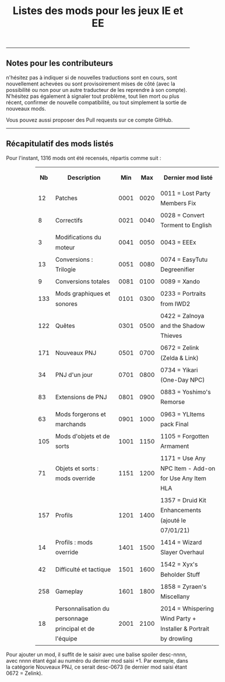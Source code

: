<div align="center"><h1>Listes des mods pour les jeux IE et EE</h1>

</div><br>


<hr>


## Notes pour les contributeurs

n'hésitez pas à indiquer si de nouvelles traductions sont en cours, sont nouvellement achevées ou sont provisoirement mises de côté (avec la possibilité ou non pour un autre traducteur de les reprendre à son compte). N'hésitez pas également à signaler tout problème, tout lien mort ou plus récent, confirmer de nouvelle compatibilité, ou tout simplement la sortie de nouveaux mods. 

Vous pouvez aussi proposer des Pull requests sur ce compte GitHub.


<hr>


## Récapitulatif des mods listés

Pour l'instant, 1316 mods ont été recensés, répartis comme suit :


<div align="center">
<table class="tableau" style="margin-left: 80px;line-height: 170%;">
<tr style= "line-height: 300%;">
<th>Nb</th>
<th>Description</th>
<th>Min</th>
<th>Max</th>
<th>Dernier mod listé</th>
</tr>
<tr>
<td>12</td>
<td>Patches</td>
<td>0001</td>
<td>0020</td>
<td>0011 = Lost Party Members Fix</td>
</tr>
<tr>
<td>8</td>
<td>Correctifs</td>
<td>0021</td>
<td>0040</td>
<td>0028 = Convert Torment to English</td>
</tr>
<tr>
<td>3</td>
<td>Modifications du moteur</td>
<td>0041</td>
<td>0050</td>
<td>0043 = EEEx</td>
</tr>
<tr>
<td>13</td>
<td>Conversions : Trilogie</td>
<td>0051</td>
<td>0080</td>
<td>0074 = EasyTutu Degreenifier</td>
</tr>
<tr>
<td>9</td>
<td>Conversions totales</td>
<td>0081</td>
<td>0100</td>
<td>0089 = Xando</td>
</tr>

<tr>
<td>133</td>
<td>Mods graphiques et sonores</td>
<td>0101</td>
<td>0300</td>
<td>0233 = Portraits from IWD2</td>
</tr>

<tr>
<td>122</td>
<td>Quêtes</td>
<td>0301</td>
<td>0500</td>
<td>0422 = Zalnoya and the Shadow Thieves</td>
</tr>

<tr>
<td>171</td>
<td>Nouveaux PNJ</td>
<td>0501</td>
<td>0700</td>
<td>0672 = Zelink (Zelda & Link)</td>
</tr>

<tr>
<td>34</td>
<td>PNJ d'un jour</td>
<td>0701</td>
<td>0800</td>
<td>0734 = Yikari (One-Day NPC)</td>
</tr>

<tr>
<td>83</td>
<td>Extensions de PNJ</td>
<td>0801</td>
<td>0900</td>
<td>0883 = Yoshimo's Remorse</td>
</tr>

<tr>
<td>63</td>
<td>Mods forgerons et marchands</td>
<td>0901</td>
<td>1000</td>
<td>0963 = YLItems pack Final</td>
</tr>

<tr>
<td>105</td>
<td>Mods d'objets et de sorts</td>
<td>1001</td>
<td>1150</td>
<td>1105 = Forgotten Armament</td>
</tr>

<tr>
<td>71</td>
<td>Objets et sorts : mods override</td>
<td>1151</td>
<td>1200</td>
<td>1171 = Use Any NPC Item - Add-on for Use Any Item HLA</td>
</tr>

<tr>
<td>157</td>
<td>Profils</td>
<td>1201</td>
<td>1400</td>
<td>1357 = Druid Kit Enhancements (ajouté le 07/01/21)</td>
</tr>

<tr>
<td>14</td>
<td>Profils : mods override</td>
<td>1401</td>
<td>1500</td>
<td>1414 = Wizard Slayer Overhaul</td>
</tr>

<tr>
<td>42</td>
<td>Difficulté et tactique</td>
<td>1501</td>
<td>1600</td>
<td>1542 = Xyx's Beholder Stuff</td>
</tr>

<tr>
<td>258</td>
<td>Gameplay</td>
<td>1601</td>
<td>1800</td>
<td>1858 = Zyraen's Miscellany</td>
</tr>

<tr>
<td>18</td>
<td>Personnalisation du personnage principal et de l'équipe</td>
<td>2001</td>
<td>2100</td>
<td>2014 = Whispering Wind Party + Installer & Portrait by drowling</td>
</tr>

</table>
</div>

Pour ajouter un mod, il suffit de le saisir avec une balise spoiler desc-nnnn, avec nnnn étant égal au numéro du dernier mod saisi +1. Par exemple, dans la catégorie Nouveaux PNJ, ce serait desc-0673 (le dernier mod saisi étant 0672 = Zelink).


